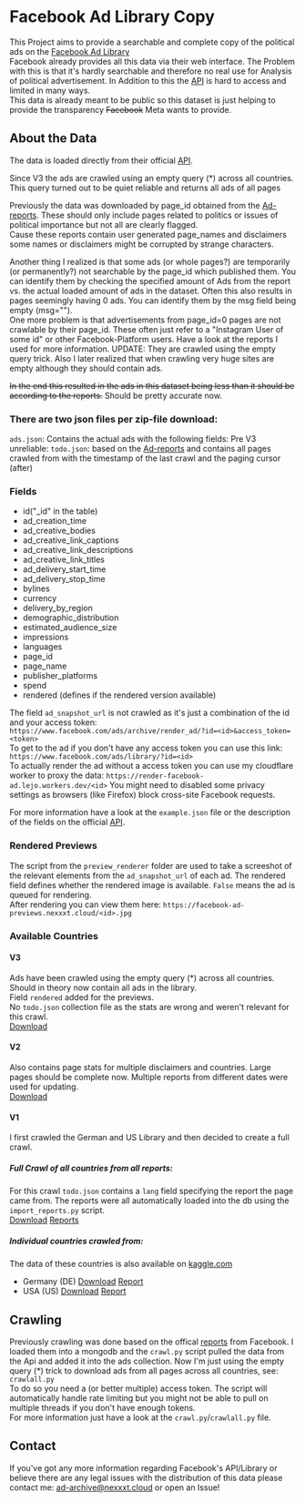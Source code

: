 # Facebook Ad Library Copy

This Project aims to provide a searchable and complete copy of the political ads on the [Facebook Ad Library](https://www.facebook.com/ads/library/)  
Facebook already provides all this data via their web interface. The Problem with this is that it's hardly searchable and therefore no real use for Analysis of political advertisement. In Addition to this the [API](https://www.facebook.com/ads/library/api/) is hard to access and limited in many ways.  
This data is already meant to be public so this dataset is just helping to provide the transparency ~~Facebook~~ Meta wants to provide.

## About the Data

The data is loaded directly from their official [API](https://www.facebook.com/ads/library/api/).

Since V3 the ads are crawled using an empty query (*) across all countries. This query turned out to be quiet reliable and returns all ads of all pages

Previously the data was downloaded by page_id obtained from the [Ad-reports](https://www.facebook.com/ads/library/report/). These should only include pages related to politics or issues of political importance but not all are clearly flagged.  
Cause these reports contain user generated page_names and disclaimers some names or disclaimers might be corrupted by strange characters.

Another thing I realized is that some ads (or whole pages?) are temporarily (or permanently?) not searchable by the page_id which published them. You can identify them by checking the specified amount of Ads from the report vs. the actual loaded amount of ads in the dataset. Often this also results in pages seemingly having 0 ads. You can identify them by the msg field being empty (msg="").   
One more problem is that advertisements from page_id=0 pages are not crawlable by their page_id. These often just refer to a "Instagram User of some id" or other Facebook-Platform users. Have a look at the reports I used for more information. UPDATE: They are crawled using the empty query trick.
Also I later realized that when crawling very huge sites are empty although they should contain ads.

~~In the end this resulted in the ads in this dataset being less than it should be according to the reports.~~ Should be pretty accurate now.

### There are two json files per zip-file download:

`ads.json`: Contains the actual ads with the following fields:
Pre V3 unreliable: `todo.json`: based on the [Ad-reports](https://www.facebook.com/ads/library/report/) and contains all pages crawled from with the timestamp of the last crawl and the paging cursor (after)  

### Fields
- id("_id" in the table)
- ad_creation_time
- ad_creative_bodies
- ad_creative_link_captions
- ad_creative_link_descriptions
- ad_creative_link_titles
- ad_delivery_start_time
- ad_delivery_stop_time
- bylines
- currency
- delivery_by_region
- demographic_distribution
- estimated_audience_size
- impressions
- languages
- page_id
- page_name
- publisher_platforms
- spend
- rendered (defines if the rendered version available)

The field `ad_snapshot_url` is not crawled as it's just a combination of the id and your access token:  
`https://www.facebook.com/ads/archive/render_ad/?id=<id>&access_token=<token>`  
To get to the ad if you don't have any access token you can use this link:  
`https://www.facebook.com/ads/library/?id=<id>`  
To actually render the ad without a access token you can use my cloudflare worker to proxy the data:
`https://render-facebook-ad.lejo.workers.dev/<id>`
You might need to disabled some privacy settings as browsers (like Firefox) block cross-site Facebook requests.

For more information have a look at the `example.json` file or the description of the fields on the official [API](https://www.facebook.com/ads/library/api/).

### Rendered Previews

The script from the `preview_renderer` folder are used to take a screeshot of the relevant elements from the `ad_snapshot_url` of each ad. The rendered field defines whether the rendered image is available. `False` means the ad is queued for rendering.  
After rendering you can view them here: `https://facebook-ad-previews.nexxxt.cloud/<id>.jpg`

### Available Countries

#### V3
Ads have been crawled using the empty query (*) across all countries. Should in theory now contain all ads in the library.  
Field `rendered` added for the previews.  
No `todo.json` collection file as the stats are wrong and weren't relevant for this crawl.  
[Download](https://b2.nexxxt.cloud/facebook_ads/full3.zip)

#### V2
Also contains page stats for multiple disclaimers and countries. Large pages should be complete now. Multiple reports from different dates were used for updating.  
[Download](https://b2.nexxxt.cloud/facebook_ads/full2.zip)

#### V1

I first crawled the German and US Library and then decided to create a full crawl.

##### Full Crawl of all countries from all reports:
For this crawl `todo.json` contains a `lang` field specifying the report the page came from.
The reports were all automatically loaded into the db using the `import_reports.py` script.  
[Download](https://b2.nexxxt.cloud/facebook_ads/full.zip) [Reports](https://b2.nexxxt.cloud/facebook_ads/reports_full.zip)

##### Individual countries crawled from:
The data of these countries is also available on [kaggle.com](https://www.kaggle.com/lejo11/facebook-ad-library)
- Germany (DE) [Download](https://b2.nexxxt.cloud/facebook_ads/de.zip) [Report](https://b2.nexxxt.cloud/facebook_ads/report_de.csv)
- USA (US) [Download](https://b2.nexxxt.cloud/facebook_ads/us.zip) [Report](https://b2.nexxxt.cloud/facebook_ads/report_us.csv)

## Crawling

Previously crawling was done based on the offical [reports](https://www.facebook.com/ads/library/report/) from Facebook. I loaded them into a mongodb and the `crawl.py` script pulled the data from the Api and added it into the ads collection. Now I'm just using the empty query (*) trick to download ads from all pages across all countries, see: `crawlall.py`  
To do so you need a (or better multiple) access token. The script will automatically handle rate limiting but you might not be able to pull on multiple threads if you don't have enough tokens.  
For more information just have a look at the `crawl.py`/`crawlall.py` file.

## Contact

If you've got any more information regarding Facebook's API/Library or believe there are any legal issues with the distribution of this data please contact me: <ad-archive@nexxxt.cloud> or open an Issue!
